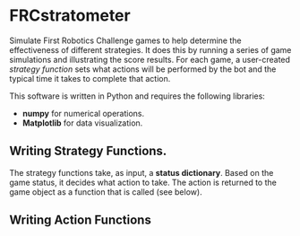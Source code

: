 # FRCstratometer
Simulate First Robotics Challenge games to help determine the effectiveness of different strategies. It does this by running a series of game simulations and illustrating
the score results. For each game, a user-created *strategy function* sets
what actions will be performed by the bot and the typical time it takes to
complete that action.

This software is written in Python and requires the following libraries:

- **numpy** for numerical operations.
- **Matplotlib** for data visualization.

## Writing Strategy Functions.

The strategy functions take, as input, a **status dictionary**. Based on the
game status, it decides what action to take. The action is returned to the
game object as a function that is called (see below).

## Writing Action Functions